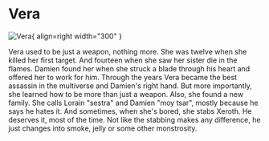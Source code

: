 # Vera

![Vera](../assets/images/Vera.png){ align=right width="300" }

Vera used to be just a weapon, nothing more. She was twelve when she killed her first target. And fourteen when she saw her sister die in the flames. Damien found her when she struck a blade through his heart and offered her to work for him. Through the years Vera became the best assassin in the multiverse and Damien's right hand. But more importantly, she learned how to be more than just a weapon. Also, she found a new family. She calls Lorain "sestra" and Damien "moy tsar", mostly because he says he hates it. And sometimes, when she's bored, she stabs Xeroth. He deserves it, most of the time. Not like the stabbing makes any difference, he just changes into smoke, jelly or some other monstrosity.
